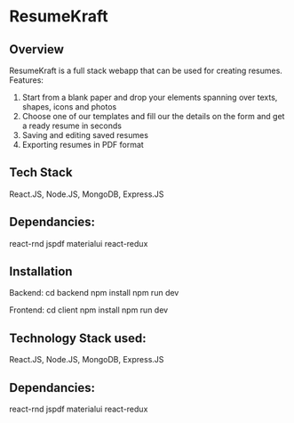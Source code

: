 # ResumeKraft



## Overview

ResumeKraft is a full stack webapp that can be used for creating resumes.
Features:
1. Start from a blank paper and drop your elements spanning over texts, shapes, icons and photos
2. Choose one of our templates and fill our the details on the form and get a ready resume in seconds
3. Saving and editing saved resumes
4. Exporting resumes in PDF format
## Tech Stack
React.JS,
Node.JS,
MongoDB,
Express.JS
## Dependancies:
react-rnd
jspdf
materialui
react-redux
## Installation
Backend:
cd backend
npm install
npm run dev

Frontend:
cd client
npm install
npm run dev

## Technology Stack used:
React.JS,
Node.JS,
MongoDB,
Express.JS
## Dependancies:
react-rnd
jspdf
materialui
react-redux
